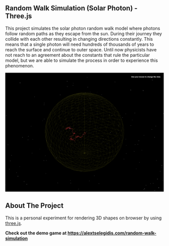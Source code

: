## Random Walk Simulation (Solar Photon) - Three.js

This project simulates the solar photon random walk model where photons follow random paths as they escape from the sun. 
During their journey they collide with each other resulting in changing directions constantly. This means that a single 
photon will need hundreds of thousands of years to reach the surface and continue to outer space. Until now physicists 
have not reach to an agreement about the constants that rule the particular model, but we are able to simulate the 
process in order to experience this phenomenon.

![](screenshot.png)

## About The Project

This is a personal experiment for rendering 3D shapes on browser by using [three.js](http://threejs.org). 

**Check out the demo game at https://alextselegidis.com/random-walk-simulation** 
